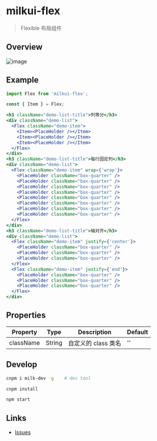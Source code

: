 # milkui-flex

> Flexible 布局组件

## Overview

![image](https://user-images.githubusercontent.com/11053605/28751010-4b347f00-752f-11e7-9844-3084086cfb69.png)

## Example

```jsx
import Flex from 'milkui-flex';

const { Item } = Flex;

<h3 className="demo-list-title">列等分</h3>
<div className="demo-list">
  <Flex className="demo-item">
    <Item><PlaceHolder /></Item>
    <Item><PlaceHolder /></Item>
    <Item><PlaceHolder /></Item>
  </Flex>
</div>
<h3 className="demo-list-title">每行固定列</h3>
<div className="demo-list">
  <Flex className="demo-item" wrap={'wrap'}>
    <PlaceHolder className="box-quarter" />
    <PlaceHolder className="box-quarter" />
    <PlaceHolder className="box-quarter" />
    <PlaceHolder className="box-quarter" />
    <PlaceHolder className="box-quarter" />
    <PlaceHolder className="box-quarter" />
    <PlaceHolder className="box-quarter" />
    <PlaceHolder className="box-quarter" />
  </Flex>
</div>
<h3 className="demo-list-title">轴对齐</h3>
<div className="demo-list">
  <Flex className="demo-item" justify={'center'}>
    <PlaceHolder className="box-quarter" />
    <PlaceHolder className="box-quarter" />
    <PlaceHolder className="box-quarter" />
  </Flex>
  <Flex className="demo-item" justify={'end'}>
    <PlaceHolder className="box-quarter" />
    <PlaceHolder className="box-quarter" />
    <PlaceHolder className="box-quarter" />
  </Flex>
</div>
```

## Properties

| Property | Type | Description | Default |
| -- | -- | -- | -- |
| className | String | 自定义的 class 类名 | '' |

## Develop

```bash
cnpm i milk-dev -g    # dev tool

cnpm install

npm start
```

## Links

- [Issues](https://github.com/milk-ui/milkui-flex/issues)
